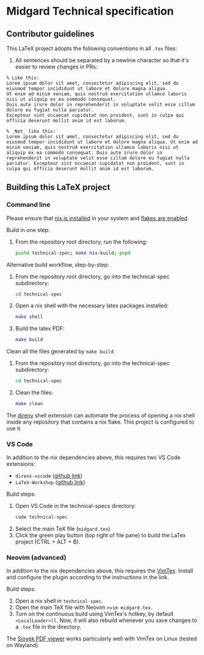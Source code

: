 # Midgard Technical specification

## Contributor guidelines

This LaTeX project adopts the following conventions in all `.tex` files:

1. All sentences should be separated by a newline character so that it's easier to review changes in PRs:
```
% Like this:
Lorem ipsum dolor sit amet, consectetur adipiscing elit, sed do eiusmod tempor incididunt ut labore et dolore magna aliqua.
Ut enim ad minim veniam, quis nostrud exercitation ullamco laboris nisi ut aliquip ex ea commodo consequat.
Duis aute irure dolor in reprehenderit in voluptate velit esse cillum dolore eu fugiat nulla pariatur.
Excepteur sint occaecat cupidatat non proident, sunt in culpa qui officia deserunt mollit anim id est laborum.

% _Not_ like this:
Lorem ipsum dolor sit amet, consectetur adipiscing elit, sed do eiusmod tempor incididunt ut labore et dolore magna aliqua. Ut enim ad minim veniam, quis nostrud exercitation ullamco laboris nisi ut aliquip ex ea commodo consequat. Duis aute irure dolor in reprehenderit in voluptate velit esse cillum dolore eu fugiat nulla pariatur. Excepteur sint occaecat cupidatat non proident, sunt in culpa qui officia deserunt mollit anim id est laborum.
```

## Building this LaTeX project

### Command line

Please ensure that [nix is installed](https://nixos.org/download/#download-nix) in your system and [flakes are enabled](https://nixos.wiki/wiki/Flakes).

Build in one step:

1. From the repository root directory, run the following:
    ```bash
    pushd technical-spec; make nix-build; popd
    ```

Alternative build workflow, step-by-step:

1. From the repository root directory, go into the technical-spec subdirectory:
    ```bash
    cd technical-spec
    ```
2. Open a nix shell with the necessary latex packages installed:
    ```bash
    make shell
    ```
3. Build the latex PDF:
    ```bash
    make build
    ```

Clean all the files generated by `make build`:

1. From the repository root directory, go into the technical-spec subdirectory:
    ```bash
    cd technical-spec
    ```

2. Clean the files:
    ```bash
    make clean
    ```

The [direnv](https://direnv.net/) shell extension can automate the process of opening a nix shell inside any repository that contains a nix flake. This project is configured to use it.

### VS Code

In addition to the nix dependencies above, this requires two VS Code extensions:

- `direnv-vscode` ([github link](https://github.com/direnv/direnv-vscode))
- `LaTeX-Workshop` ([github link](https://github.com/James-Yu/LaTeX-Workshop))

Build steps:

1. Open VS Code in the technical-specs directory:
    ```bash
    code technical-spec
    ```
2. Select the main TeX file (`midgard.tex`)
3. Click the green play button (top right of file pane) to build the LaTex project (CTRL + ALT + B).

### Neovim (advanced)

In addition to the nix dependencies above, this requires the [VimTex](https://github.com/lervag/vimtex). Install and configure the plugin according to the instructions in the link.

Build steps:

1. Open a nix shell in `technical-spec`.
2. Open the main TeX file with Neovim `nvim midgard.tex`.
3. Turn on the continuous build using VimTex's hotkey, by default `<LocalLeader>ll`. Now, it will also rebuild whenever you save changes to a `.tex` file in the directory.

The [Sioyek PDF viewer](https://sioyek.info/) works particularly well with VimTex on Linux (tested on Wayland).
